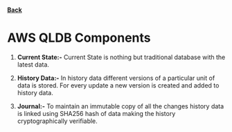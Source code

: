 #### [Back](./README.md)

# AWS QLDB Components

1. **Current State:-** Current State is nothing but traditional database with the latest data.

2. **History Data:-** In history data different versions of a particular unit of data is stored. For every update a new version is created and added to history data.

3. **Journal:-** To maintain an immutable copy of all the changes history data is linked using SHA256 hash of data making the history cryptographically verifiable.